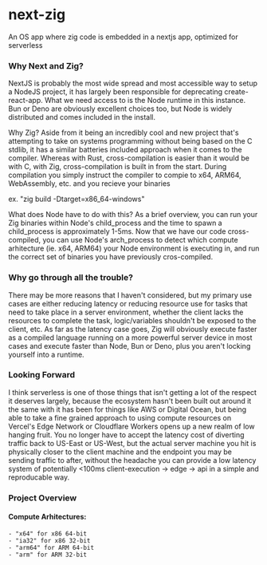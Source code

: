 # next-zig
An OS app where zig code is embedded in a nextjs app, optimized for serverless




### Why Next and Zig?
NextJS is probably the most wide spread and most accessible way to setup a NodeJS project, it has largely been responsible for deprecating create-react-app. What we need access to is the Node runtime in this instance. Bun or Deno are obviously excellent choices too, but Node is widely distributed and comes included in the install.

Why Zig? Aside from it being an incredibly cool and new project that's attempting to take on systems programming without being based on the C stdlib, it has a similar batteries included approach when it comes to the compiler. Whereas with Rust, cross-compilation is easier than it would be with C, with Zig, cross-compilation is built in from the start. During compilation you simply instruct the compiler to compie to x64, ARM64, WebAssembly, etc. and you recieve your binaries

ex. "zig build -Dtarget=x86_64-windows"

What does Node have to do with this? As a brief overview, you can run your Zig binaries within Node's child_process and the time to spawn a child_process is approximately 1-5ms. Now that we have our code cross-compiled, you can use Node's arch_process to detect which compute arhitecture (ie. x64, ARM64) your Node environment is executing in, and run the correct set of binaries you have previously cros-compiled. 




### Why go through all the trouble?
There may be more reasons that I haven't considered, but my primary use cases are either reducing latency or reducing resource use for tasks that need to take place in a server environment, whether the client lacks the resources to complete the task, logic/variables shouldn't be exposed to the client, etc. As far as the latency case goes, Zig will obviously execute faster as a compiled language running on a more powerful server device in most cases and execute faster than Node, Bun or Deno, plus you aren't locking yourself into a runtime. 




### Looking Forward
I think serverless is one of those things that isn't getting a lot of the respect it deserves largely, because the ecosystem hasn't been built out around it the same with it has been for things like AWS or Digital Ocean, but being able to take a fine grained approach to using compute resources on Vercel's Edge Network or Cloudflare Workers opens up a new realm of low hanging fruit. You no longer have to accept the latency cost of diverting traffic back to US-East or US-West, but the actual server machine you hit is physically closer to the client machine and the endpoint you may be sending traffic to after, without the headache you can provide a low latency system of potentially <100ms client-execution -> edge -> api in a simple and reproducable way.




### Project Overview


#### Compute Arhitectures:
    - "x64" for x86 64-bit
    - "ia32" for x86 32-bit
    - "arm64" for ARM 64-bit
    - "arm" for ARM 32-bit